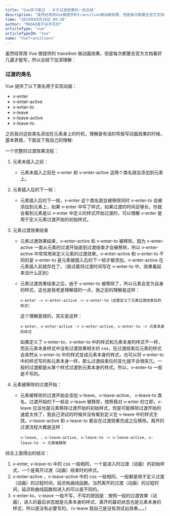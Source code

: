 ```yaml
---
title: "Vue学习笔记 - 关于过渡效果的一些总结"
description: "虽然经常用Vue做提供的transition做动画效果，但是每次都要去官方文档看好几遍才能写，所以总结下加深理解"
time: "2019年03月29日 09:30"
author: "MADAO是不会开花的"
articleType: "vue"
articleTypeZH: "Vue"
name: "VueTransitions"
---
```


虽然经常用 Vue 做提供的 transition 做动画效果，但是每次都要去官方文档看好几遍才能写，所以总结下加深理解：

### 过渡的类名

Vue 提供了以下类名用于实现动画：

- v-enter
- v-enter-active
- v-enter-to
- v-leave
- v-leave-active
- v-leave-to

之前我对这些类名添加在元素身上的时机，理解是有误的导致写动画效果的时候，基本靠猜，下面说下我自己的理解:

一个完整的过渡效果流程：

1.  元素未插入之前：

    - 元素未插入之前在 v-enter 和 v-enter-active 这两个类名就会添加到元素上。

2.  元素插入后的下一帧：

    - 元素插入后的下一帧，v-enter 这个类名就会被移除同时 v-enter-to 会被添加到元素上，如果 v-enter 中写了样式，如果过渡的时间足够长，你就会看到元素是以 v-enter 中定义的样式开始过渡的，可以理解 v-enter 是用于定义元素过渡开始的初始样式。

3.  元素过渡效果结束

    - 元素过渡效果结束，v-enter-active 和 v-enter-to 被移除，因为 v-enter-active 一直从元素的过渡开始直到过渡结束才会被移除，所以 v-enter-active 中常常用来定义元素的过渡效果。v-enter-active 和 v-enter-to 不同的是 v-enter-to 是元素被插入后的下一帧才被添加，v-enter-active 在元素插入前就存在了。（我试着将过渡时间写在 v-enter-to 中，效果看起来没什么区别）

    - 元素过渡效果结束之后，由于 v-enter-to 被移除了，所以元素会变为自身的样式，这也是我老是理解错的一点，我之前的理解是这样：

      `v-enter -> v-enter-active -> v-enter-to（这里定义了元素过渡结束后的样式）`

      这个理解是错的，其实是这样：

      `v-enter, v-enter-active -> v-enter-active, v-enter-to -> 元素本身的样式`

      如果定义了 v-enter-to，v-enter-to 中的样式和元素本身的样式不一样，而且元素本身样式中没有过渡效果相关的 css，在过渡结束后元素的样式会突然从 v-enter-to 中的样式变成元素本身的样式，也可以将 v-enter-to 中的样式写的和元素本身一样，那么过渡结束后的变化就不会很突兀。一般的过渡都是从某个样式过渡到元素本身的样式，所以，v-enter-to 一般是不写的。

4.  元素被移除的过渡开始：

    - 元素被移除的过渡开始会添加 v-leave，v-leave-active， v-leave-to 类名，过渡开始的下一帧会 v-leave 被移除，按照我对 v-enter 的立即，v-leave 应该也是元素移除过渡开始的初始样式，但是可能移除过渡开始的速度太快了，我自己测试的时候并没有看到定义在 v-leave 中的样式生效。v-leave-active 和 v-leave-to 都会在过渡效果完成之后移除。离开的过渡流程大概是这样：

      `v-leave, ，v-leave-active, v-leave-to -> v-leave-active, v-leave-to -> 元素被移除`

综合上面得出的结论：

1. v-enter, v-leave-to 中的 css 一般相同，一个是进入时过渡（动画）的初始样式，一个是离开过渡（动画）结束时的样式。
2. v-enter-active ，v-leave-active 中的 css 一般相同，一般都是用于定义过渡（动画）的过程时间，延迟和曲线函数。当然离开的过渡（动画）的过程时间，延迟和曲线函数和进入的可以是不同的。
3. v-enter-to，v-leave 一般不写，不写的原因是：按照一般的过渡效果（动画），进入的最后状态就是元素本身的样式，离开的最初状态也是元素本身的样式，所以是没有必要写的。（v-leave 我自己是没有测试出效果。。。）
